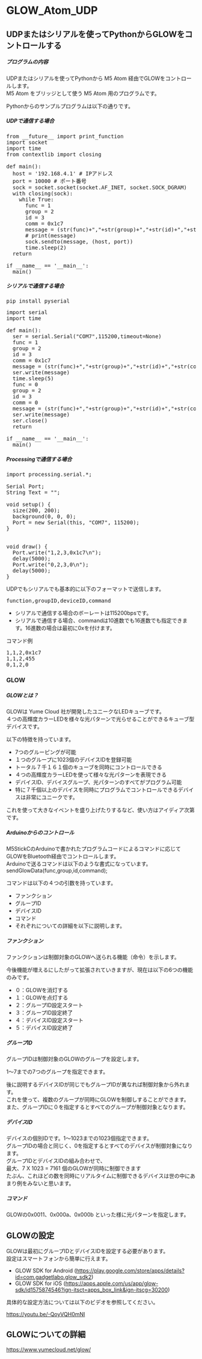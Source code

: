 # GLOW_Atom_UDP
## UDPまたはシリアルを使ってPythonからGLOWをコントロールする
##### プログラムの内容
UDPまたはシリアルを使ってPythonから M5 Atom 経由でGLOWをコントロールします。<br>
M5 Atom をブリッジとして使う M5 Atom 用のプログラムです。

Pythonからのサンプルプログラムは以下の通りです。

##### UDPで通信する場合

<pre>
from __future__ import print_function
import socket
import time
from contextlib import closing

def main():
  host = '192.168.4.1' # IPアドレス
  port = 10000 # ポート番号
  sock = socket.socket(socket.AF_INET, socket.SOCK_DGRAM)
  with closing(sock):
    while True:
      func = 1
      group = 2
      id = 3
      comm = 0x1c7
      message = (str(func)+","+str(group)+","+str(id)+","+str(comm)).encode('utf-8')
      # print(message)
      sock.sendto(message, (host, port))
      time.sleep(2)
  return

if __name__ == '__main__':
  main()
</pre>

##### シリアルで通信する場合

<pre>
pip install pyserial
</pre>

<pre>
import serial
import time

def main():
  ser = serial.Serial("COM7",115200,timeout=None)
  func = 1
  group = 2
  id = 3
  comm = 0x1c7
  message = (str(func)+","+str(group)+","+str(id)+","+str(comm)+"\n").encode('utf-8')
  ser.write(message)
  time.sleep(5)
  func = 0
  group = 2
  id = 3
  comm = 0
  message = (str(func)+","+str(group)+","+str(id)+","+str(comm)+"\n").encode('utf-8')
  ser.write(message)
  ser.close()
  return

if __name__ == '__main__':
  main()
</pre>

##### Processingで通信する場合

<pre>
import processing.serial.*;
 
Serial Port;
String Text = "";
 
void setup() {
  size(200, 200);
  background(0, 0, 0);
  Port = new Serial(this, "COM7", 115200);
}

 
void draw() {
  Port.write("1,2,3,0x1c7\n");
  delay(5000);
  Port.write("0,2,3,0\n");
  delay(5000);
}
</pre>

UDPでもシリアルでも基本的に以下のフォーマットで送信します。

<pre>
function,groupID,deviceID,command
</pre>

- シリアルで通信する場合のボーレートは115200bpsです。
- シリアルで通信する場合、commandは10進数でも16進数でも指定できます。16進数の場合は最初に0xを付けます。

コマンド例
<pre>
1,1,2,0x1c7
1,1,2,455
0,1,2,0
</pre>

### GLOW
##### GLOWとは？
GLOWは Yume Cloud 社が開発したユニークなLEDキューブです。<br>
４つの高輝度カラーLEDを様々な光パターンで光らせることができるキューブ型デバイスです。

以下の特徴を持っています。

- 7つのグルーピングが可能
- １つのグループに1023個のデバイスIDを登録可能
- トータル７千１６１個のキューブを同時にコントロールできる
- ４つの高輝度カラーLEDを使って様々な光パターンを表現できる
- デバイスID、デバイスグループ、光パターンのすべてがプログラム可能
- 特に７千個以上のデバイスを同時にプログラムでコントロールできるデバイスは非常にユニークです。

これを使って大きなイベントを盛り上げたりするなど、使い方はアイディア次第です。

##### Arduinoからのコントロール

M5StickCのArduinoで書かれたプログラムコードによるコマンドに応じてGLOWをBluetooth経由でコントロールします。<br>
Arduinoで送るコマンドは以下のような書式になっています。<br>
sendGlowData(func,group,id,command);

コマンドは以下の４つの引数を持っています。

- ファンクション
- グループID
- デバイスID
- コマンド
- それぞれについての詳細を以下に説明します。

##### ファンクション
ファンクションは制御対象のGLOWへ送られる機能（命令）を示します。

今後機能が増えるにしたがって拡張されていきますが、現在は以下の6つの機能のみです。

- ０：GLOWを消灯する
- １：GLOWを点灯する
- ２：グループID設定スタート
- ３：グループID設定終了
- ４：デバイスID設定スタート
- ５：デバイスID設定終了

##### グループID
グループIDは制御対象のGLOWのグループを設定します。

1～7までの7つのグループを指定できます。

後に説明するデバイスIDが同じでもグループIDが異なれば制御対象から外れます。<br>
これを使って、複数のグループが同時にGLOWを制御しすることができます。<br>
また、グループIDに０を指定するとすべてのグループが制御対象となります。

##### デバイスID
デバイスの個別IDです。1～1023までの1023個指定できます。<br>
グループIDの場合と同じく、0を指定するとすべてのデバイスが制御対象になります。<br>
グループIDとデバイスIDの組み合わせで、<br>
最大、7 X 1023 = 7161 個のGLOWが同時に制御できます<br>
たぶん、これほどの数を同時にリアルタイムに制御できるデバイスは世の中にあまり例をみないと思います。

##### コマンド
GLOWの0x0011、0x000a、0x000b といった様に光パターンを指定します。

## GLOWの設定

GLOWは最初にグループIDとデバイスIDを設定する必要があります。<br>
設定はスマートフォンから簡単に行えます。 

- GLOW SDK for Android (https://play.google.com/store/apps/details?id=com.gadgetlabo.glow_sdk2)
- GLOW SDK for iOS (https://apps.apple.com/us/app/glow-sdk/id1575874546?ign-itsct=apps_box_link&ign-itscg=30200)

具体的な設定方法については以下のビデオを参照してください。

https://youtu.be/-QoyVQH0mNI

## GLOWについての詳細

https://www.yumecloud.net/glow/
